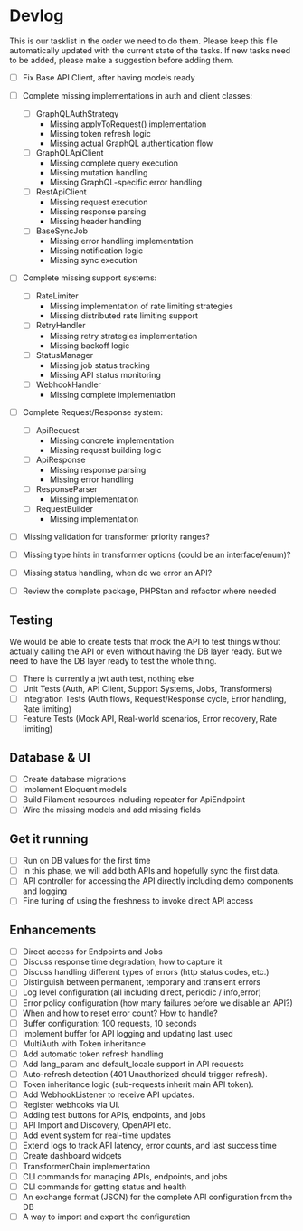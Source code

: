 # Devlog

This is our tasklist in the order we need to do them. Please keep this file automatically updated with the current state of the tasks. If new tasks need to be added, please make a suggestion before adding them.

-   [ ] Fix Base API Client, after having models ready

-   [ ] Complete missing implementations in auth and client classes:

    -   [ ] GraphQLAuthStrategy
        -   Missing applyToRequest() implementation
        -   Missing token refresh logic
        -   Missing actual GraphQL authentication flow
    -   [ ] GraphQLApiClient
        -   Missing complete query execution
        -   Missing mutation handling
        -   Missing GraphQL-specific error handling
    -   [ ] RestApiClient
        -   Missing request execution
        -   Missing response parsing
        -   Missing header handling
    -   [ ] BaseSyncJob
        -   Missing error handling implementation
        -   Missing notification logic
        -   Missing sync execution

-   [ ] Complete missing support systems:

    -   [ ] RateLimiter
        -   Missing implementation of rate limiting strategies
        -   Missing distributed rate limiting support
    -   [ ] RetryHandler
        -   Missing retry strategies implementation
        -   Missing backoff logic
    -   [ ] StatusManager
        -   Missing job status tracking
        -   Missing API status monitoring
    -   [ ] WebhookHandler
        -   Missing complete implementation

-   [ ] Complete Request/Response system:

    -   [ ] ApiRequest
        -   Missing concrete implementation
        -   Missing request building logic
    -   [ ] ApiResponse
        -   Missing response parsing
        -   Missing error handling
    -   [ ] ResponseParser
        -   Missing implementation
    -   [ ] RequestBuilder
        -   Missing implementation

-   [ ] Missing validation for transformer priority ranges?
-   [ ] Missing type hints in transformer options (could be an interface/enum)?
-   [ ] Missing status handling, when do we error an API?

-   [ ] Review the complete package, PHPStan and refactor where needed

## Testing

We would be able to create tests that mock the API to test things without actually calling the API or even without having the DB layer ready. But we need to have the DB layer ready to test the whole thing.

-   [ ] There is currently a jwt auth test, nothing else
-   [ ] Unit Tests (Auth, API Client, Support Systems, Jobs, Transformers)
-   [ ] Integration Tests (Auth flows, Request/Response cycle, Error handling, Rate limiting)
-   [ ] Feature Tests (Mock API, Real-world scenarios, Error recovery, Rate limiting)

## Database & UI

-   [ ] Create database migrations
-   [ ] Implement Eloquent models
-   [ ] Build Filament resources including repeater for ApiEndpoint
-   [ ] Wire the missing models and add missing fields

## Get it running

-   [ ] Run on DB values for the first time
-   [ ] In this phase, we will add both APIs and hopefully sync the first data.
-   [ ] API controller for accessing the API directly including demo components and logging
-   [ ] Fine tuning of using the freshness to invoke direct API access

## Enhancements

-   [ ] Direct access for Endpoints and Jobs
-   [ ] Discuss response time degradation, how to capture it
-   [ ] Discuss handling different types of errors (http status codes, etc.)
-   [ ] Distinguish between permanent, temporary and transient errors
-   [ ] Log level configuration (all including direct, periodic / info,error)
-   [ ] Error policy configuration (how many failures before we disable an API?)
-   [ ] When and how to reset error count? How to handle?
-   [ ] Buffer configuration: 100 requests, 10 seconds
-   [ ] Implement buffer for API logging and updating last_used
-   [ ] MultiAuth with Token inheritance
-   [ ] Add automatic token refresh handling
-   [ ] Add lang_param and default_locale support in API requests
-   [ ] Auto-refresh detection (401 Unauthorized should trigger refresh).
-   [ ] Token inheritance logic (sub-requests inherit main API token).
-   [ ] Add WebhookListener to receive API updates.
-   [ ] Register webhooks via UI.
-   [ ] Adding test buttons for APIs, endpoints, and jobs
-   [ ] API Import and Discovery, OpenAPI etc.
-   [ ] Add event system for real-time updates
-   [ ] Extend logs to track API latency, error counts, and last success time
-   [ ] Create dashboard widgets
-   [ ] TransformerChain implementation
-   [ ] CLI commands for managing APIs, endpoints, and jobs
-   [ ] CLI commands for getting status and health
-   [ ] An exchange format (JSON) for the complete API configuration from the DB
-   [ ] A way to import and export the configuration
